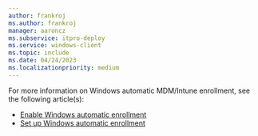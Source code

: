 ```yaml
---
author: frankroj
ms.author: frankroj
manager: aaroncz
ms.subservice: itpro-deploy
ms.service: windows-client
ms.topic: include
ms.date: 04/24/2023
ms.localizationpriority: medium
---
```


<!-- This file is shared by the following articles:

pre-provisioning/azure-ad-join-automatic-enrollment.md
pre-provisioning/hybrid-azure-ad-join-automatic-enrollment.md
self-deploying/self-deploying-automatic-enrollment.md
user-driven/azure-ad-join-automatic-enrollment.md
user-driven/hybrid-azure-ad-join-automatic-enrollment.md

Headings are driven by article context. -->

For more information on Windows automatic MDM/Intune enrollment, see the following article(s):

- [Enable Windows automatic enrollment](/mem/intune/enrollment/windows-enroll#enable-windows-automatic-enrollment)
- [Set up Windows automatic enrollment](/mem/autopilot/windows-autopilot-hybrid#set-up-windows-automatic-mdm-enrollment)
